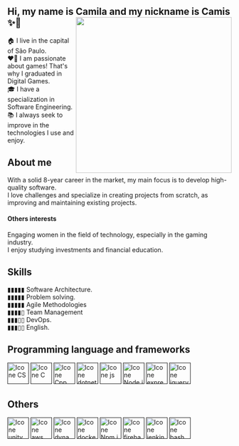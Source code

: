 ## Hi, my name is Camila and my nickname is Camis ✨👋 <img src="https://github.com/marquesbelem/marquesbelem/assets/22681072/0af894d6-91bd-42da-9a1a-b575bd491190" min-width="350px" max-width="350px" width="350px" align="right"/> 

🏠 I live in the capital of São Paulo. </br>
❤️‍🔥 I am passionate about games! That's why I graduated in Digital Games. </br>
🎓 I have a specialization in Software Engineering. </br>
📚 I always seek to improve in the technologies I use and enjoy.

## About me
With a solid 8-year career in the market, my main focus is to develop high-quality software. </br>
I love challenges and specialize in creating projects from scratch, as improving and maintaining existing projects.

#### Others interests
Engaging women in the field of technology, especially in the gaming industry. </br>
I enjoy studying investments and financial education.

## Skills
▮▮▮▮▮ Software Architecture. </br>
▮▮▮▮▮ Problem solving. </br>
▮▮▮▮▮ Agile Methodologies </br>
▮▮▮▮▯ Team Management </br>
▮▮▮▯▯ DevOps. </br>
▮▮▮▯▯ English.

## Programming language and frameworks
[<img height="48px" width="48px" alt="Icone CS" src="https://skillicons.dev/icons?i=cs"/>]()
[<img height="48px" width="48px" alt="Icone C" src="https://skillicons.dev/icons?i=c"/>]()
[<img height="48px" width="48px" alt="Icone Cpp" src="https://skillicons.dev/icons?i=cpp"/>]()
[<img height="48px" width="48px" alt="Icone dotnet" src="https://skillicons.dev/icons?i=dotnet"/>]()
[<img height="48px" width="48px" alt="Icone js" src="https://skillicons.dev/icons?i=js"/>]()
[<img height="48px" width="48px" alt="Icone Node.js" src="https://skillicons.dev/icons?i=nodejs"/>]()
[<img height="48px" width="48px" alt="Icone express" src="https://skillicons.dev/icons?i=express"/>]()
[<img height="48px" width="48px" alt="Icone jquery" src="https://skillicons.dev/icons?i=jquery"/>]()

## Others
[<img height="48px" width="48px" alt="Icone unity" src="https://skillicons.dev/icons?i=unity"/>]()
[<img height="48px" width="48px" alt="Icone aws" src="https://skillicons.dev/icons?i=aws"/>]()
[<img height="48px" width="48px" alt="Icone dynamodb" src="https://skillicons.dev/icons?i=dynamodb"/>]()
[<img height="48px" width="48px" alt="Icone docker" src="https://skillicons.dev/icons?i=docker"/>]()
[<img height="48px" width="48px" alt="Icone Npm.js" src="https://i.postimg.cc/L8k9jKJ2/Group.png"/>]()
[<img height="48px" width="48px" alt="Icone firebase" src="https://skillicons.dev/icons?i=firebase"/>]()
[<img height="48px" width="48px" alt="Icone jenkins" src="https://skillicons.dev/icons?i=jenkins"/>]()
[<img height="48px" width="48px" alt="Icone bash" src="https://skillicons.dev/icons?i=bash"/>]()


